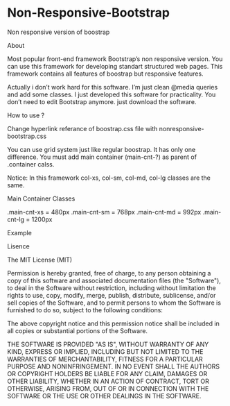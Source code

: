 Non-Responsive-Bootstrap
========================

Non responsive version of boostrap

About

Most popular front-end framework Bootstrap’s non responsive version. You can use this framework for developing standart structured web pages. This framework contains all features of boostrap but responsive features.

Actually i don’t work hard for this software. I’m just clean @media queries and add some classes. I just developed this software for practicality. You don’t need to edit Bootstrap anymore. just download the software.

How to use ?

Change hyperlink referance of boostrap.css file with nonresponsive-bootstrap.css 

<link href="css/nonresponsive-bootstrap.css" rel="stylesheet">

You can use grid system just like regular boostrap. It has only one difference. You must add main container (main-cnt-?) as parent of .container calss.

Notice: In this framework col-xs, col-sm, col-md, col-lg classes are the same.

Main Container Classes

.main-cnt-xs = 480px
.main-cnt-sm = 768px
.main-cnt-md = 992px
.main-cnt-lg = 1200px

Example

<div class=”main-cnt-md”>
	<div class=”container”>
		<div class=”row”>
			<div class=”col-md-12”>
			</div>
		</div>
	</div>
</div>

Lisence

The MIT License (MIT)

Permission is hereby granted, free of charge, to any person obtaining a copy
of this software and associated documentation files (the "Software"), to deal
in the Software without restriction, including without limitation the rights
to use, copy, modify, merge, publish, distribute, sublicense, and/or sell
copies of the Software, and to permit persons to whom the Software is
furnished to do so, subject to the following conditions:

The above copyright notice and this permission notice shall be included in
all copies or substantial portions of the Software.

THE SOFTWARE IS PROVIDED "AS IS", WITHOUT WARRANTY OF ANY KIND, EXPRESS OR
IMPLIED, INCLUDING BUT NOT LIMITED TO THE WARRANTIES OF MERCHANTABILITY,
FITNESS FOR A PARTICULAR PURPOSE AND NONINFRINGEMENT. IN NO EVENT SHALL THE
AUTHORS OR COPYRIGHT HOLDERS BE LIABLE FOR ANY CLAIM, DAMAGES OR OTHER
LIABILITY, WHETHER IN AN ACTION OF CONTRACT, TORT OR OTHERWISE, ARISING FROM,
OUT OF OR IN CONNECTION WITH THE SOFTWARE OR THE USE OR OTHER DEALINGS IN
THE SOFTWARE.
